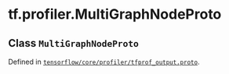 <div itemscope itemtype="http://developers.google.com/ReferenceObject">
<meta itemprop="name" content="tf.profiler.MultiGraphNodeProto" />
</div>

# tf.profiler.MultiGraphNodeProto

## Class `MultiGraphNodeProto`





Defined in [`tensorflow/core/profiler/tfprof_output.proto`](https://www.tensorflow.org/code/tensorflow/core/profiler/tfprof_output.proto).



